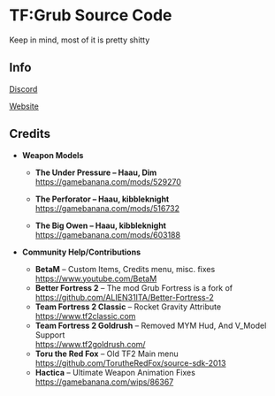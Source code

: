 # TF:Grub Source Code
Keep in mind, most of it is pretty shitty

## Info

[Discord](https://grub-fortress.github.io/discord)

[Website](https://grub-fortress.github.io)

## Credits

- **Weapon Models**
  - **The Under Pressure – Haau, Dim**  
    https://gamebanana.com/mods/529270

  - **The Perforator – Haau, kibbleknight**  
    https://gamebanana.com/mods/516732

   - **The Big Owen – Haau, kibbleknight**  
    https://gamebanana.com/mods/603188

- **Community Help/Contributions**
  - **BetaM** – Custom Items, Credits menu, misc. fixes  
    https://www.youtube.com/BetaM
  - **Better Fortress 2** – The mod Grub Fortress is a fork of  
    https://github.com/ALIEN31ITA/Better-Fortress-2
  - **Team Fortress 2 Classic** – Rocket Gravity Attribute  
    https://www.tf2classic.com
  - **Team Fortress 2 Goldrush** – Removed MYM Hud, And V_Model Support  
    https://www.tf2goldrush.com/
  - **Toru the Red Fox** – Old TF2 Main menu  
    https://github.com/TorutheRedFox/source-sdk-2013
  - **Hactica** – Ultimate Weapon Animation Fixes  
    https://gamebanana.com/wips/86367
